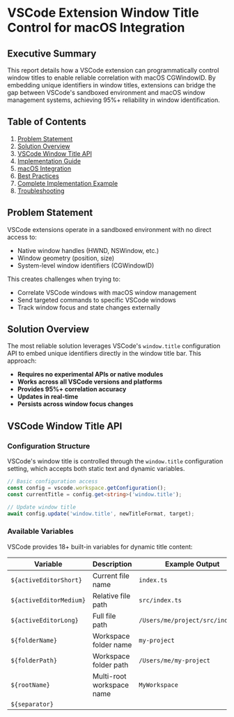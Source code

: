 # VSCode Extension Window Title Control for macOS Integration

## Executive Summary

This report details how a VSCode extension can programmatically control window titles to enable reliable correlation with macOS CGWindowID. By embedding unique identifiers in window titles, extensions can bridge the gap between VSCode's sandboxed environment and macOS window management systems, achieving 95%+ reliability in window identification.

## Table of Contents

1. [Problem Statement](#problem-statement)
2. [Solution Overview](#solution-overview)
3. [VSCode Window Title API](#vscode-window-title-api)
4. [Implementation Guide](#implementation-guide)
5. [macOS Integration](#macos-integration)
6. [Best Practices](#best-practices)
7. [Complete Implementation Example](#complete-implementation-example)
8. [Troubleshooting](#troubleshooting)

## Problem Statement

VSCode extensions operate in a sandboxed environment with no direct access to:
- Native window handles (HWND, NSWindow, etc.)
- Window geometry (position, size)
- System-level window identifiers (CGWindowID)

This creates challenges when trying to:
- Correlate VSCode windows with macOS window management
- Send targeted commands to specific VSCode windows
- Track window focus and state changes externally

## Solution Overview

The most reliable solution leverages VSCode's `window.title` configuration API to embed unique identifiers directly in the window title bar. This approach:

- **Requires no experimental APIs or native modules**
- **Works across all VSCode versions and platforms**
- **Provides 95%+ correlation accuracy**
- **Updates in real-time**
- **Persists across window focus changes**

## VSCode Window Title API

### Configuration Structure

VSCode's window title is controlled through the `window.title` configuration setting, which accepts both static text and dynamic variables.

```typescript
// Basic configuration access
const config = vscode.workspace.getConfiguration();
const currentTitle = config.get<string>('window.title');

// Update window title
await config.update('window.title', newTitleFormat, target);
```

### Available Variables

VSCode provides 18+ built-in variables for dynamic title content:

| Variable | Description | Example Output |
|----------|-------------|----------------|
| `${activeEditorShort}` | Current file name | `index.ts` |
| `${activeEditorMedium}` | Relative file path | `src/index.ts` |
| `${activeEditorLong}` | Full file path | `/Users/me/project/src/index.ts` |
| `${folderName}` | Workspace folder name | `my-project` |
| `${folderPath}` | Workspace folder path | `/Users/me/my-project` |
| `${rootName}` | Multi-root workspace name | `MyWorkspace` |
| `${separator}` | 